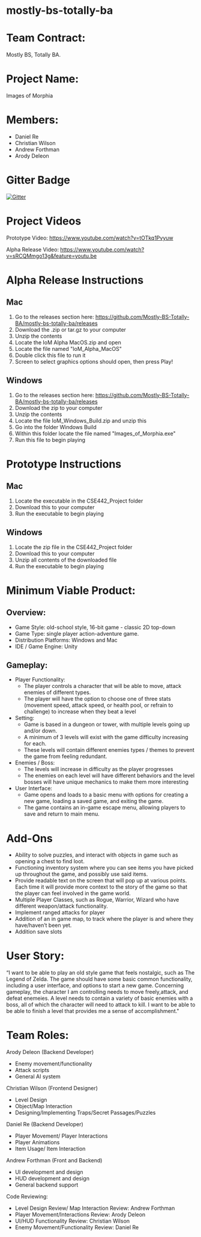 # mostly-bs-totally-ba

Team Contract: 
=========
Mostly BS, Totally BA.

Project Name: 
=========
Images of Morphia

Members: 
========
* Daniel Re
* Christian Wilson
* Andrew Forthman
* Arody Deleon

Gitter Badge
==============
[![Gitter](https://badges.gitter.im/Join%20Chat.svg)](https://gitter.im/MostlyBSTotallyBA/Project_Discussion?utm_source=badge&utm_medium=badge&utm_campaign=pr-badge&utm_content=badge)


Project Videos
===========
Prototype Video:
https://www.youtube.com/watch?v=tOTkq1Pvyuw

Alpha Release Video:
https://www.youtube.com/watch?v=sRCQMmgo13g&feature=youtu.be

Alpha Release Instructions
=========================
Mac
------
1) Go to the releases section here: https://github.com/Mostly-BS-Totally-BA/mostly-bs-totally-ba/releases
2) Download the .zip or tar.gz to your computer
3) Unzip the contents
4) Locate the IoM Alpha MacOS.zip and open
5) Locate the file named "IoM_Alpha_MacOS"
6) Double click this file to run it
7) Screen to select graphics options should open, then press Play!

Windows
------------
1) Go to the releases section here: https://github.com/Mostly-BS-Totally-BA/mostly-bs-totally-ba/releases
2) Download the zip to your computer
3) Unzip the contents
4) Locate the file IoM_Windows_Build.zip and unzip this
5) Go into the folder Windows Build
6) Within this folder locate the file named "Images_of_Morphia.exe"
7) Run this file to begin playing

Prototype Instructions
=========================
Mac
------
1) Locate the executable in the CSE442_Project folder
2) Download this to your computer
3) Run the executable to begin playing

Windows
------------
1) Locate the zip file in the CSE442_Project folder
2) Download this to your computer
3) Unzip all contents of the downloaded file
4) Run the executable to begin playing


Minimum Viable Product:
=========================
Overview:
-------------------------
* Game Style: old-school style, 16-bit game - classic 2D top-down 
* Game Type: single player action-adventure game. 
* Distribution Platforms:  Windows and Mac
* IDE / Game Engine: Unity

Gameplay:
-------------------------
* Player Functionality:
	* The player controls a character that will be able to move, attack enemies of different types.
	* The player will have the option to choose one of three stats  (movement speed, attack speed, or health pool, or refrain to challenge) to increase when they beat a level
* Setting:
	* Game is based in a dungeon or tower, with multiple levels going up and/or down.
	* A minimum of 3 levels will exist with the game difficulty increasing for each.
	* These levels will contain different enemies types / themes to prevent the game from feeling redundant. 
* Enemies / Boss:
	* The levels will increase in difficulty as the player progresses
	* The enemies on each level will have different behaviors and the level bosses will have unique mechanics to make them more interesting
* User Interface:
	* Game opens and loads to a basic menu with options for creating a new game, loading a saved game, and exiting the game.
	* The game contains an in-game escape menu, allowing players to save and return to main menu.





Add-Ons
=========
* Ability to solve puzzles, and interact with objects in game such as opening a chest to find loot.
* Functioning inventory system where you can see items you have picked up throughout the game, and possibly use said items.
* Provide readable text on the screen that will pop up at various points. Each time it will provide more context to the story of the game so that the player can feel involved in the game world.
* Multiple Player Classes, such as Rogue, Warrior, Wizard who have different weapon/attack functionality.
* Implement ranged attacks for player
* Addition of an in game map, to track where the player is and where they have/haven’t been yet.
* Addition save slots


User Story:
============
“I want to be able to play an old style game that feels nostalgic, such as The Legend of Zelda. The game should have some basic common functionality, including a user interface, and options to start a new game. Concerning gameplay, the character I am controlling needs to move freely,attack, and defeat enemeies. A level needs to contain a variety of basic enemies with a boss, all of which the character will need to attack to kill. I want to be able to be able to finish a level that provides me a sense of accomplishment."   




Team Roles:
==============
Arody Deleon (Backend Developer)
* Enemy movement/functionality
* Attack scripts
* General AI system


Christian Wilson (Frontend Designer)
* Level Design
* Object/Map Interaction
* Designing/Implementing Traps/Secret Passages/Puzzles

Daniel Re (Backend Developer)
* Player Movement/ Player Interactions
* Player Animations
* Item Usage/ Item Interaction


Andrew Forthman (Front and Backend)
* UI development and design
* HUD development and design
* General backend support


Code Reviewing:
* Level Design Review/ Map Interaction Review: Andrew Forthman
* Player Movement/Interactions Review: Arody Deleon
* UI/HUD Functionality Review: Christian Wilson
* Enemy Movement/Functionality Review: Daniel Re

